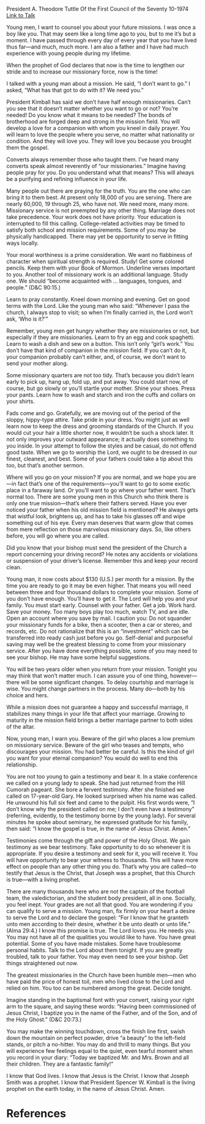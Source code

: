 President A. Theodore Tuttle
Of the First Council of the Seventy
10-1974
[Link to Talk](https://www.churchofjesuschrist.org/study/general-conference/1974/10/your-mission-preparation?lang=eng)

Young men, I want to counsel you about your future missions. I was once a boy like you. That may seem like a long time ago to you, but to me it’s but a moment. I have passed through every day of every year that you have lived thus far—and much, much more. I am also a father and I have had much experience with young people during my lifetime.

When the prophet of God declares that now is the time to lengthen our stride and to increase our missionary force, now is the time!

I talked with a young man about a mission. He said, “I don’t want to go.” I asked, “What has that got to do with it? We need you.”

President Kimball has said we don’t have half enough missionaries. Can’t you see that it doesn’t matter whether you want to go or not? You’re needed! Do you know what it means to be needed? The bonds of brotherhood are forged deep and strong in the mission field. You will develop a love for a companion with whom you kneel in daily prayer. You will learn to love the people where you serve, no matter what nationality or condition. And they will love you. They will love you because you brought them the gospel.

Converts always remember those who taught them. I’ve heard many converts speak almost reverently of “our missionaries.” Imagine having people pray for you. Do you understand what that means? This will always be a purifying and refining influence in your life.

Many people out there are praying for the truth. You are the one who can bring it to them best. At present only 18,000 of you are serving. There are nearly 60,000, 19 through 25, who have not. We need more, many more. Missionary service is not preempted by any other thing. Marriage does not take precedence. Your work does not have priority. Your education is interrupted to fill this calling. College-related activities may be timed to satisfy both school and mission requirements. Some of you may be physically handicapped. There may yet be opportunity to serve in fitting ways locally.

Your moral worthiness is a prime consideration. We want no flabbiness of character when spiritual strength is required. Study! Get some colored pencils. Keep them with your Book of Mormon. Underline verses important to you. Another tool of missionary work is an additional language. Study one. We should “become acquainted with … languages, tongues, and people.” (D&C 90:15.)

Learn to pray constantly. Kneel down morning and evening. Get on good terms with the Lord. Like the young man who said: “Whenever I pass the church, I always stop to visit; so when I’m finally carried in, the Lord won’t ask, ‘Who is it?’”

Remember, young men get hungry whether they are missionaries or not, but especially if they are missionaries. Learn to fry an egg and cook spaghetti. Learn to wash a dish and sew on a button. This isn’t only “girl’s work.” You don’t have that kind of companion in the mission field. If you can’t do it, your companion probably can’t either, and, of course, we don’t want to send your mother along.

Some missionary quarters are not too tidy. That’s because you didn’t learn early to pick up, hang up, fold up, and put away. You could start now, of course, but go slowly or you’ll startle your mother. Shine your shoes. Press your pants. Learn how to wash and starch and iron the cuffs and collars on your shirts.

Fads come and go. Gratefully, we are moving out of the period of the sloppy, hippy-type attire. Take pride in your dress. You might just as well learn now to keep the dress and grooming standards of the Church. If you would cut your hair a little shorter now, it wouldn’t be such a shock later. It not only improves your outward appearance; it actually does something to you inside. In your attempt to follow the styles and be casual, do not offend good taste. When we go to worship the Lord, we ought to be dressed in our finest, cleanest, and best. Some of your fathers could take a tip about this too, but that’s another sermon.

Where will you go on your mission? If you are normal, and we hope you are—in fact that’s one of the requirements—you’ll want to go to some exotic place in a faraway land. Or you’ll want to go where your father went. That’s normal too. There are some young men in this Church who think there is only one true mission—that’s where their fathers served. Have you ever noticed your father when his old mission field is mentioned? He always gets that wistful look, brightens up, and has to take his glasses off and wipe something out of his eye. Every man deserves that warm glow that comes from mere reflection on those marvelous missionary days. So, like others before, you will go where you are called.

Did you know that your bishop must send the president of the Church a report concerning your driving record? He notes any accidents or violations or suspension of your driver’s license. Remember this and keep your record clean.

Young man, it now costs about $130 (U.S.) per month for a mission. By the time you are ready to go it may be even higher. That means you will need between three and four thousand dollars to complete your mission. Some of you don’t have enough. You’ll have to get it. The Lord will help you and your family. You must start early. Counsel with your father. Get a job. Work hard. Save your money. Too many boys play too much, watch TV, and are idle. Open an account where you save by mail. I caution you: Do not squander your missionary funds for a bike, then a scooter, then a car or stereo, and records, etc. Do not rationalize that this is an “investment” which can be transferred into ready cash just before you go. Self-denial and purposeful saving may well be the greatest blessing to come from your missionary service. After you have done everything possible, some of you may need to see your bishop. He may have some helpful suggestions.

You will be two years older when you return from your mission. Tonight you may think that won’t matter much. I can assure you of one thing, however—there will be some significant changes. To delay courtship and marriage is wise. You might change partners in the process. Many do—both by his choice and hers.

While a mission does not guarantee a happy and successful marriage, it stabilizes many things in your life that affect your marriage. Growing to maturity in the mission field brings a better marriage partner to both sides of the altar.

Now, young man, I warn you. Beware of the girl who places a low premium on missionary service. Beware of the girl who teases and tempts, who discourages your mission. You had better be careful. Is this the kind of girl you want for your eternal companion? You would do well to end this relationship.

You are not too young to gain a testimony and bear it. In a stake conference we called on a young lady to speak. She had just returned from the Hill Cumorah pageant. She bore a fervent testimony. After she finished we called on 17-year-old Gary. He looked surprised when his name was called. He unwound his full six feet and came to the pulpit. His first words were, “I don’t know why the president called on me; I don’t even have a testimony” (referring, evidently, to the testimony borne by the young lady). For several minutes he spoke about seminary, he expressed gratitude for his family, then said: “I know the gospel is true, in the name of Jesus Christ. Amen.”

Testimonies come through the gift and power of the Holy Ghost. We gain testimony as we bear testimony. Take opportunity to do so whenever it is appropriate. If you desire a testimony and seek for it, you will receive it. You will have opportunity to bear your witness to thousands. This will have more effect on people than any other thing you do. That’s why you are called—to testify that Jesus is the Christ, that Joseph was a prophet, that this Church is true—with a living prophet.

There are many thousands here who are not the captain of the football team, the valedictorian, and the student body president, all in one. Socially, you feel inept. Your grades are not all that good. You are wondering if you can qualify to serve a mission. Young man, fix firmly on your heart a desire to serve the Lord and to declare the gospel: “For I know that he granteth unto men according to their desire, whether it be unto death or unto life.” (Alma 29:4.) I know this promise is true. The Lord loves you. He needs you. You may not have all of the qualities you would like to have. You have great potential. Some of you have made mistakes. Some have troublesome personal habits. Talk to the Lord about them tonight. If you are greatly troubled, talk to your father. You may even need to see your bishop. Get things straightened out now.

The greatest missionaries in the Church have been humble men—men who have paid the price of honest toil, men who lived close to the Lord and relied on him. You too can be numbered among the great. Decide tonight.

Imagine standing in the baptismal font with your convert, raising your right arm to the square, and saying these words: “Having been commissioned of Jesus Christ, I baptize you in the name of the Father, and of the Son, and of the Holy Ghost.” (D&C 20:73.)

You may make the winning touchdown, cross the finish line first, swish down the mountain on perfect powder, drive “a beauty” to the left-field stands, or pitch a no-hitter. You may do and thrill to many things. But you will experience few feelings equal to the quiet, even tearful moment when you record in your diary: “Today we baptized Mr. and Mrs. Brown and all their children. They are a fantastic family!”

I know that God lives. I know that Jesus is the Christ. I know that Joseph Smith was a prophet. I know that President Spencer W. Kimball is the living prophet on the earth today, in the name of Jesus Christ. Amen.

# References
